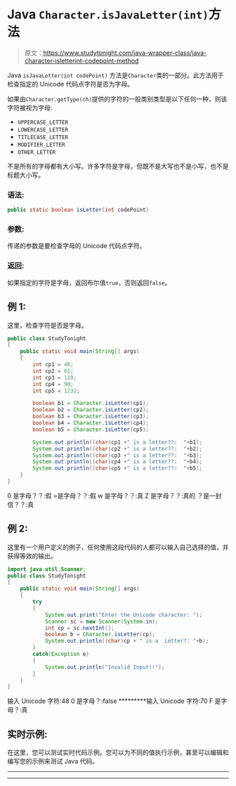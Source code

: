 # Java `Character.isJavaLetter(int)`方法

> 原文：<https://www.studytonight.com/java-wrapper-class/java-character-isletterint-codepoint-method>

Java `isJavaLetter(int codePoint)` 方法是`Character`类的一部分。此方法用于检查指定的 Unicode 代码点字符是否为字母。

如果由`Character.getType(ch)`提供的字符的一般类别类型是以下任何一种，则该字符被视为字母:

*   `UPPERCASE_LETTER`
*   `LOWERCASE_LETTER`
*   `TITLECASE_LETTER`
*   `MODIFIER_LETTER`
*   `OTHER_LETTER`

不是所有的字母都有大小写。许多字符是字母，但既不是大写也不是小写，也不是标题大小写。

### 语法:

```java
public static boolean isLetter(int codePoint)
```

### 参数:

传递的参数是要检查字母的 Unicode 代码点字符。

### 返回:

如果指定的字符是字母，返回布尔值`true`，否则返回`false`。

## 例 1:

这里，检查字符是否是字母。

```java
public class StudyTonight
{  
	public static void main(String[] args)
	{  
		int cp1 = 48;  
		int cp2 = 61;  
		int cp3 = 119;  
		int cp4 = 90;   
		int cp5 = 1232;  

		boolean b1 = Character.isLetter(cp1);  
		boolean b2 = Character.isLetter(cp2);  
		boolean b3 = Character.isLetter(cp3);  
		boolean b4 = Character.isLetter(cp4);  
		boolean b5 = Character.isLetter(cp5);  

		System.out.println((char)cp1 +" is a letter??:  "+b1);  
		System.out.println((char)cp2 +" is a letter??:  "+b2);  
		System.out.println((char)cp3 +" is a letter??:  "+b3);  
		System.out.println((char)cp4 +" is a letter??:  "+b4);  
		System.out.println((char)cp5 +" is a letter??:  "+b5);  
	}  
} 
```

0 是字母？？:假
=是字母？？:假
w 是字母？？:真
Z 是字母？？:真的
？是一封信？？:真

## 例 2:

这里有一个用户定义的例子，任何使用这段代码的人都可以输入自己选择的值，并获得等效的输出。

```java
import java.util.Scanner; 
public class StudyTonight
{  
	public static void main(String[] args)
	{  
		try
		{
			System.out.print("Enter the Unicode character: ");  
			Scanner sc = new Scanner(System.in);        
			int cp = sc.nextInt(); 
			boolean b = Character.isLetter(cp);
			System.out.println((char)cp + " is a  Letter?: "+b);
		}
		catch(Exception e)
		{
			System.out.println("Invalid Input!!");
		}
	}  
}
```

输入 Unicode 字符:48
0 是字母？:false
*********输入 Unicode 字符:70
F 是字母？:真

## 实时示例:

在这里，您可以测试实时代码示例。您可以为不同的值执行示例，甚至可以编辑和编写您的示例来测试 Java 代码。

* * *

* * *